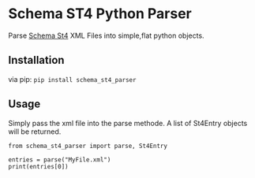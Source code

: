 # Schema ST4 Python Parser

Parse [Schema St4](https://www.quanos-content-solutions.com/en/software/schema-st4) XML Files into simple,flat python objects.

## Installation

via pip: `pip install schema_st4_parser`

## Usage
Simply pass the xml file  into the parse methode. A list of St4Entry objects will be returned.

```pytohn
from schema_st4_parser import parse, St4Entry

entries = parse("MyFile.xml")
print(entries[0])
```